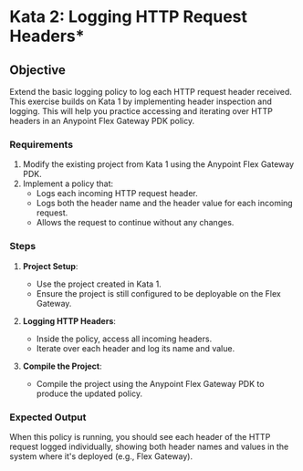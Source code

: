 # Kata 2: Logging HTTP Request Headers*

## Objective

Extend the basic logging policy to log each HTTP request header received. This exercise builds on Kata 1 by implementing header inspection and logging. This will help you practice accessing and iterating over HTTP headers in an Anypoint Flex Gateway PDK policy.

### Requirements

1. Modify the existing project from Kata 1 using the Anypoint Flex Gateway PDK.
2. Implement a policy that:
   - Logs each incoming HTTP request header.
   - Logs both the header name and the header value for each incoming request.
   - Allows the request to continue without any changes.

### Steps

1. **Project Setup**:
   - Use the project created in Kata 1.
   - Ensure the project is still configured to be deployable on the Flex Gateway.

2. **Logging HTTP Headers**:
   - Inside the policy, access all incoming headers.
   - Iterate over each header and log its name and value.

3. **Compile the Project**:
   - Compile the project using the Anypoint Flex Gateway PDK to produce the updated policy.

### Expected Output

When this policy is running, you should see each header of the HTTP request logged individually, showing both header names and values in the system where it's deployed (e.g., Flex Gateway).